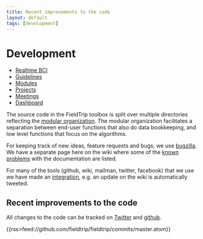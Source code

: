 ```yaml
---
title: Recent improvements to the code
layout: default
tags: [development]
---
```


# Development

* [Realtime BCI](/development/realtime)
* [Guidelines](/development/guidelines)
* [Modules](/development/modules)
* [Projects](/development/project)
* [Meetings](/development/meeting)
* [Dashboard](/development/dashboard)

The source code in the FieldTrip toolbox is split over multiple directories reflecting the [modular organization](/development/modules). The modular organization facilitates a separation between end-user functions that also do data bookkeeping, and low level functions that focus on the algorithms.

For keeping track of new ideas, feature requests and bugs, we use [bugzilla](/bugzilla). We have a separate page here on the wiki where some of the [known problems](/problems) with the documentation are listed.

For many of the tools (github, wiki, mailman, twitter, facebook) that we use we have made an  [integration](/development/integration), e.g. an update on the wiki is automatically tweeted.

## Recent improvements to the code

All changes to the code can be tracked on [Twitter](http://twitter.com/fieldtriptoolbx) and [github](/development/git).

{{rss>feed://github.com/fieldtrip/fieldtrip/commits/master.atom}}
